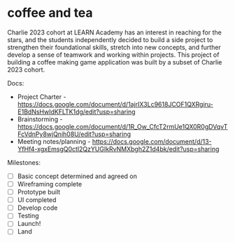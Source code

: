 # coffee and tea
Charlie 2023 cohort at LEARN Academy has an interest in reaching for the stars, and the students independently decided to build a side project to strengthen their foundational skills, stretch into new concepts, and further develop a sense of teamwork and working within projects. This project of building a coffee making game application was built by a subset of Charlie 2023 cohort.

Docs:
- Project Charter - https://docs.google.com/document/d/1ajrIX3Lc9618JCOF1QXRgiru-E1BdNsHwIdKFLTK1dg/edit?usp=sharing
- Brainstorming - https://docs.google.com/document/d/1R_Ow_CfcT2rmUe1QX0R0gDVqvTFcVdnPy8wjQnih08U/edit?usp=sharing
- Meeting notes/planning - https://docs.google.com/document/d/13-YfHf4-xgxEmsgQ0ctl2QzYUGIkRvNMXbgh2Z1d4bk/edit?usp=sharing

Milestones:
- [ ] Basic concept determined and agreed on
- [ ] Wireframing complete
- [ ] Prototype built
- [ ] UI completed
- [ ] Develop code
- [ ] Testing
- [ ] Launch!
- [ ] Land
